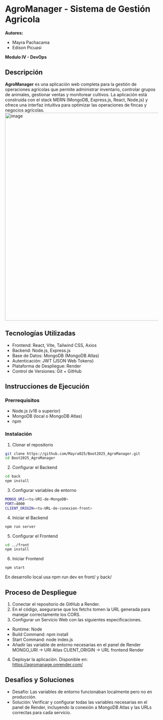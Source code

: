 # AgroManager - Sistema de Gestión Agricola
**Autores:**
  - Mayra Pachacama
  - Edison Picuasi

**Modulo IV - DevOps**
## Descripción
**AgroManager** es una aplicación web completa para la gestión de operaciones agrícolas que permite administrar inventario, controlar grupos de animales, gestionar ventas y monitorear cultivos. La aplicación está construida con el stack MERN (MongoDB, Express.js, React, Node.js) y ofrece una interfaz intuitiva para optimizar las operaciones de fincas y negocios agrícolas.
<img width="1365" height="681" alt="image" src="https://github.com/user-attachments/assets/7a903283-e31b-4247-92aa-9180654838cb" />

## Tecnologías Utilizadas
  - Frontend: React, Vite, Tailwind CSS, Axios
  - Backend: Node.js, Express.js
  - Base de Datos: MongoDB (MongoDB Atlas)
  - Autenticación: JWT (JSON Web Tokens)
  - Plataforma de Despliegue: Render
  - Control de Versiones: Git + GitHub
## Instrucciones de Ejecución
### Prerrequisitos
  - Node.js (v16 o superior)
  - MongoDB (local o MongoDB Atlas)
  - npm
### Instalación
1. Clonar el repositorio
```bash
git clone https://github.com/Mayra025/Boot2025_AgroManager.git
cd Boot2025_AgroManager
```
2. Configurar el Backend
```bash
cd back
npm install
```
3. Configurar variables de entorno
```bash
MONGO_URI=<tu-URI-de-MongoDB>
PORT=4000
CLIENT_ORIGIN=<tu-URL-de-conexion-front>
```
4. Iniciar el Backend
```bash
npm run server
```
5. Configurar el Frontend
```bash
cd ../front
npm install
```
6. Iniciar Frontend
```bash
npm start
```
En desarrollo local usa npm run dev en front/ y back/

## Proceso de Despliegue
1. Conectar el repositorio de GitHub a Render.
2. En el código, asegurarse que los fetchs tomen la URL generada para manejar correctamente los CORS.
3. Configurar un Servicio Web con las siguientes especificaciones.
  - Runtime: Node
  - Build Command: npm install
  - Start Command: node index.js
  - Añadir las variable de entorno necesarias en el panel de Render
MONGO_URI → URI Atlas
CLIENT_ORIGIN → URL frontend Render

4. Deployar la aplicación.
   Disponible en:  https://agromanage.onrender.com/

## Desafios y Soluciones
- Desafío: Las variables de entorno funcionaban localmente pero no en producción.
- Solución: Verificar y configurar todas las variables necesarias en el panel de Render, incluyendo la conexión a MongoDB Atlas y las URLs correctas para cada servicio.
